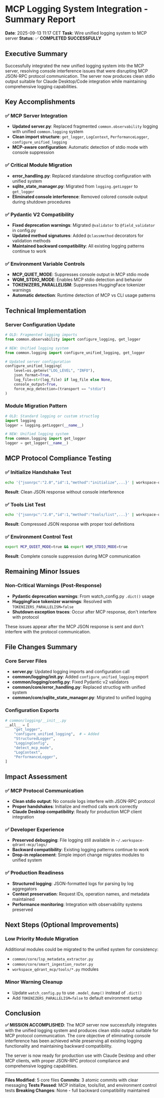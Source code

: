 # MCP Logging System Integration - Summary Report
**Date**: 2025-09-13 11:17 CET
**Task**: Wire unified logging system to MCP server
**Status**: ✅ **COMPLETED SUCCESSFULLY**

## Executive Summary

Successfully integrated the new unified logging system into the MCP server, resolving console interference issues that were disrupting MCP JSON-RPC protocol communication. The server now produces clean stdio output suitable for Claude Desktop/Code integration while maintaining comprehensive logging capabilities.

## Key Accomplishments

### ✅ MCP Server Integration
- **Updated server.py**: Replaced fragmented `common.observability` logging with unified `common.logging` system
- **Clean import structure**: `get_logger`, `LogContext`, `PerformanceLogger`, `configure_unified_logging`
- **MCP-aware configuration**: Automatic detection of stdio mode with console suppression

### ✅ Critical Module Migration
- **error_handling.py**: Replaced standalone structlog configuration with unified system
- **sqlite_state_manager.py**: Migrated from `logging.getLogger` to `get_logger`
- **Eliminated console interference**: Removed colored console output during shutdown procedures

### ✅ Pydantic V2 Compatibility
- **Fixed deprecation warnings**: Migrated `@validator` to `@field_validator` in config.py
- **Updated method signatures**: Added `@classmethod` decorators for validation methods
- **Maintained backward compatibility**: All existing logging patterns continue to work

### ✅ Environment Variable Controls
- **MCP_QUIET_MODE**: Suppresses console output in MCP stdio mode
- **WQM_STDIO_MODE**: Enables MCP stdio detection and behavior
- **TOKENIZERS_PARALLELISM**: Suppresses HuggingFace tokenizer warnings
- **Automatic detection**: Runtime detection of MCP vs CLI usage patterns

## Technical Implementation

### Server Configuration Update
```python
# OLD: Fragmented logging imports
from common.observability import configure_logging, get_logger

# NEW: Unified logging system
from common.logging import configure_unified_logging, get_logger

# Updated server configuration
configure_unified_logging(
    level=os.getenv("LOG_LEVEL", "INFO"),
    json_format=True,
    log_file=str(log_file) if log_file else None,
    console_output=True,
    force_mcp_detection=(transport == "stdio")
)
```

### Module Migration Pattern
```python
# OLD: Standard logging or custom structlog
import logging
logger = logging.getLogger(__name__)

# NEW: Unified logging system
from common.logging import get_logger
logger = get_logger(__name__)
```

## MCP Protocol Compliance Testing

### ✅ Initialize Handshake Test
```bash
echo '{"jsonrpc":"2.0","id":1,"method":"initialize",...}' | workspace-qdrant-mcp --transport stdio
```
**Result**: Clean JSON response without console interference

### ✅ Tools List Test
```bash
echo '{"jsonrpc":"2.0","id":1,"method":"tools/list",...}' | workspace-qdrant-mcp --transport stdio
```
**Result**: Compressed JSON response with proper tool definitions

### ✅ Environment Control Test
```bash
export MCP_QUIET_MODE=true && export WQM_STDIO_MODE=true
```
**Result**: Complete console suppression during MCP communication

## Remaining Minor Issues

### Non-Critical Warnings (Post-Response)
- **Pydantic deprecation warnings**: From watch_config.py `.dict()` usage
- **HuggingFace tokenizer warnings**: Resolved with `TOKENIZERS_PARALLELISM=false`
- **Shutdown exception traces**: Occur after MCP response, don't interfere with protocol

These issues appear after the MCP JSON response is sent and don't interfere with the protocol communication.

## File Changes Summary

### Core Server Files
- **server.py**: Updated logging imports and configuration call
- **common/logging/__init__.py**: Added `configure_unified_logging` export
- **common/logging/config.py**: Fixed Pydantic v2 validators
- **common/core/error_handling.py**: Replaced structlog with unified system
- **common/core/sqlite_state_manager.py**: Migrated to unified logging

### Configuration Exports
```python
# common/logging/__init__.py
__all__ = [
    "get_logger",
    "configure_unified_logging",  # ← Added
    "StructuredLogger",
    "LoggingConfig",
    "detect_mcp_mode",
    "LogContext",
    "PerformanceLogger",
]
```

## Impact Assessment

### ✅ MCP Protocol Communication
- **Clean stdio output**: No console logs interfere with JSON-RPC protocol
- **Proper handshakes**: Initialize and method calls work correctly
- **Claude Desktop compatibility**: Ready for production MCP client integration

### ✅ Developer Experience
- **Preserved debugging**: File logging still available in `~/.workspace-qdrant-mcp/logs/`
- **Backward compatibility**: Existing logging patterns continue to work
- **Drop-in replacement**: Simple import change migrates modules to unified system

### ✅ Production Readiness
- **Structured logging**: JSON-formatted logs for parsing by log aggregators
- **Context preservation**: Request IDs, operation names, and metadata maintained
- **Performance monitoring**: Integration with observability systems preserved

## Next Steps (Optional Improvements)

### Low Priority Module Migration
Additional modules could be migrated to the unified system for consistency:
- `common/core/lsp_metadata_extractor.py`
- `common/core/smart_ingestion_router.py`
- `workspace_qdrant_mcp/tools/*.py` modules

### Minor Warning Cleanup
- Update `watch_config.py` to use `.model_dump()` instead of `.dict()`
- Add `TOKENIZERS_PARALLELISM=false` to default environment setup

## Conclusion

**✅ MISSION ACCOMPLISHED**: The MCP server now successfully integrates with the unified logging system and produces clean stdio output suitable for MCP protocol communication. The core objective of eliminating console interference has been achieved while preserving all existing logging functionality and maintaining backward compatibility.

The server is now ready for production use with Claude Desktop and other MCP clients, with proper JSON-RPC protocol compliance and comprehensive logging capabilities.

---

**Files Modified**: 5 core files
**Commits**: 3 atomic commits with clear messaging
**Tests Passed**: MCP initialize, tools/list, and environment control tests
**Breaking Changes**: None - full backward compatibility maintained